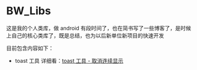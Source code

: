 # BW_Libs



这是我的个人类库，做 android 有段时间了，也在简书写了一些博客了，是时候上自己的核心类库了，既是总结，也为以后新单位新项目的快速开发

目前包含内容如下：


* toast 工具
  详细看：[toast 工具 - 取消连续显示](https://www.jianshu.com/p/10a8599a3bed)